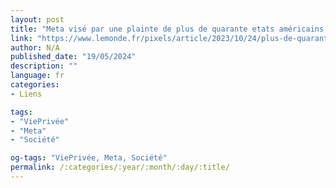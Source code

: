 ```yaml
---
layout: post
title: "Meta visé par une plainte de plus de quarante etats américains, qui l’accusent de nuire à la santé des enfants"
link: "https://www.lemonde.fr/pixels/article/2023/10/24/plus-de-quarante-etats-americains-portent-plainte-contre-meta-accuse-de-nuire-a-la-sante-des-enfants_6196281_4408996.html"
author: N/A
published_date: "19/05/2024"
description: ""
language: fr
categories:
- Liens

tags:
- "ViePrivée"
- "Meta"
- "Société"

og-tags: "ViePrivée, Meta, Société"
permalink: /:categories/:year/:month/:day/:title/
---
```

